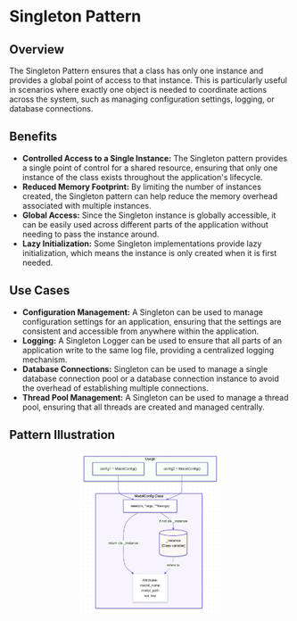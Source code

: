 # Singleton Pattern

## Overview

The Singleton Pattern ensures that a class has only one instance and provides a global point of access to that instance. This is particularly useful in scenarios where exactly one object is needed to coordinate actions across the system, such as managing configuration settings, logging, or database connections.

## Benefits

- **Controlled Access to a Single Instance:** The Singleton pattern provides a single point of control for a shared resource, ensuring that only one instance of the class exists throughout the application's lifecycle.
- **Reduced Memory Footprint:** By limiting the number of instances created, the Singleton pattern can help reduce the memory overhead associated with multiple instances.
- **Global Access:** Since the Singleton instance is globally accessible, it can be easily used across different parts of the application without needing to pass the instance around.
- **Lazy Initialization:** Some Singleton implementations provide lazy initialization, which means the instance is only created when it is first needed.

## Use Cases

- **Configuration Management:** A Singleton can be used to manage configuration settings for an application, ensuring that the settings are consistent and accessible from anywhere within the application.
- **Logging:** A Singleton Logger can be used to ensure that all parts of an application write to the same log file, providing a centralized logging mechanism.
- **Database Connections:** Singleton can be used to manage a single database connection pool or a database connection instance to avoid the overhead of establishing multiple connections.
- **Thread Pool Management:** A Singleton can be used to manage a thread pool, ensuring that all threads are created and managed centrally.

## Pattern Illustration

<div align="center">
  <img src="./../../../img/01_singleton.png" alt="Singleton Pattern" style="width: 50%; height: auto;">
</div>
